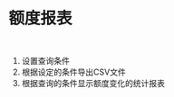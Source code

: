 # 额度报表

<div data-full-width="true">

<figure><img src="https://lh3.googleusercontent.com/zn-Eap8mxQ9Byr_yxXzYsaXuYLYBjQ45ZnfigFOW-3Zu9Eu2ywXDmdw9i5wABU9iwniAG_cFGeMIobC_Hrx_ukGwQhfDnffiYJ2jGJKM0wG-6oUHEp300jvDbPyGDK9YRxwg2_b6vspZZ2yU5wnMjAc" alt=""><figcaption></figcaption></figure>

</div>

<div data-full-width="true">

<figure><img src="https://lh4.googleusercontent.com/FBdRqUUyn6FfX0cVbCt1nLXqI9-qkPE_-enAILq03olqmPY76Tdn_t7dMnXpVA1tiHnJZAs20H4_maNuAzkgEOvu3kEJDpkDtFBGhlSqyWw2g8qfwN6pWXvRmPdHfc1n_RN0AMZ5_o46oXsgyB35K30" alt=""><figcaption></figcaption></figure>

</div>

1. 设置查询条件
2. 根据设定的条件导出CSV文件
3. 根据查询的条件显示额度变化的统计报表
